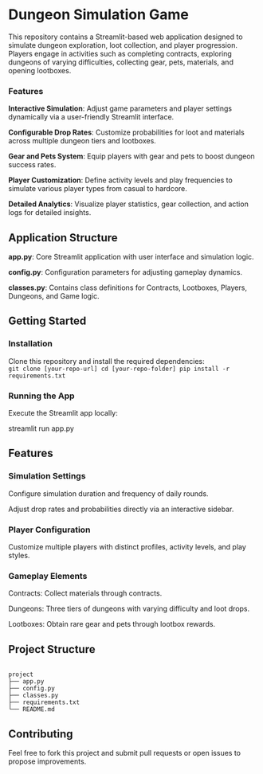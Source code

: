 <h1> Dungeon Simulation Game </h1>

This repository contains a Streamlit-based web application designed to simulate dungeon exploration, loot collection, and player progression. Players engage in activities such as completing contracts, exploring dungeons of varying difficulties, collecting gear, pets, materials, and opening lootboxes.

<h3>Features</h3>

**Interactive Simulation**: Adjust game parameters and player settings dynamically via a user-friendly Streamlit interface.

**Configurable Drop Rates**: Customize probabilities for loot and materials across multiple dungeon tiers and lootboxes.

**Gear and Pets System**: Equip players with gear and pets to boost dungeon success rates.

**Player Customization**: Define activity levels and play frequencies to simulate various player types from casual to hardcore.

**Detailed Analytics**: Visualize player statistics, gear collection, and action logs for detailed insights.

<h2> Application Structure </h2>

**app.py**: Core Streamlit application with user interface and simulation logic.

**config.py**: Configuration parameters for adjusting gameplay dynamics.

**classes.py**: Contains class definitions for Contracts, Lootboxes, Players, Dungeons, and Game logic.

<h2>Getting Started </h2>

<h3> Installation </h3>

Clone this repository and install the required dependencies:
<code>
git clone [your-repo-url]
cd [your-repo-folder]
pip install -r requirements.txt
</code>

<h3> Running the App </h3>

Execute the Streamlit app locally:

streamlit run app.py

<h2> Features </h2>

<h3> Simulation Settings </h3>

Configure simulation duration and frequency of daily rounds.

Adjust drop rates and probabilities directly via an interactive sidebar.

<h3> Player Configuration </h3>

Customize multiple players with distinct profiles, activity levels, and play styles.

<h3> Gameplay Elements </h3>

Contracts: Collect materials through contracts.

Dungeons: Three tiers of dungeons with varying difficulty and loot drops.

Lootboxes: Obtain rare gear and pets through lootbox rewards.

<h2> Project Structure </h2>
<code>
project
├── app.py
├── config.py
├── classes.py
├── requirements.txt
└── README.md
</code>

<h2> Contributing </h2>

Feel free to fork this project and submit pull requests or open issues to propose improvements.


